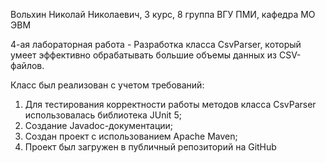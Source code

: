 Вольхин Николай Николаевич,
3 курс, 8 группа
ВГУ ПМИ, кафедра МО ЭВМ

4-ая лабораторная работа - Разработка класса CsvParser, который умеет эффективно обрабатывать большие объемы данных из CSV-файлов.

Класс был реализован с учетом требований:
1. Для тестирования корректности работы методов класса CsvParser использовалась библиотека JUnit 5;
2. Создание Javadoc-документации;
3. Создан проект с использованием Apache Maven;
4. Проект был загружен в публичный репозиторий на GitHub

